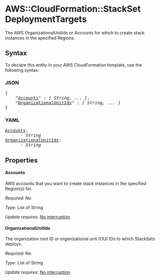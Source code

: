 # AWS::CloudFormation::StackSet DeploymentTargets

 The AWS OrganizationalUnitIds or Accounts for which to create stack instances in the specified Regions.

## Syntax

To declare this entity in your AWS CloudFormation template, use the following syntax:

### JSON

<pre>
{
    "<a href="#accounts" title="Accounts">Accounts</a>" : <i>[ String, ... ]</i>,
    "<a href="#organizationalunitids" title="OrganizationalUnitIds">OrganizationalUnitIds</a>" : <i>[ String, ... ]</i>
}
</pre>

### YAML

<pre>
<a href="#accounts" title="Accounts">Accounts</a>: <i>
      - String</i>
<a href="#organizationalunitids" title="OrganizationalUnitIds">OrganizationalUnitIds</a>: <i>
      - String</i>
</pre>

## Properties

#### Accounts

AWS accounts that you want to create stack instances in the specified Region(s) for.

_Required_: No

_Type_: List of String

_Update requires_: [No interruption](https://docs.aws.amazon.com/AWSCloudFormation/latest/UserGuide/using-cfn-updating-stacks-update-behaviors.html#update-no-interrupt)

#### OrganizationalUnitIds

The organization root ID or organizational unit (OU) IDs to which StackSets deploys.

_Required_: No

_Type_: List of String

_Update requires_: [No interruption](https://docs.aws.amazon.com/AWSCloudFormation/latest/UserGuide/using-cfn-updating-stacks-update-behaviors.html#update-no-interrupt)
